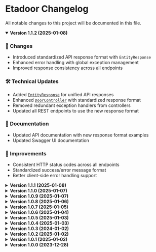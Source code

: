 # Etadoor Changelog

All notable changes to this project will be documented in this file.
<details open>
<summary><strong>Version 1.1.2 (2025-01-08)</strong></summary>

### 🔄 Changes
- Introduced standardized API response format with `EntityResponse`
- Enhanced error handling with global exception management
- Improved response consistency across all endpoints

### 🛠 Technical Updates
- Added [`EntityResponse`](src/main/java/uz/pdp/payload/EntityResponse.java) for unified API responses
- Enhanced [`DoorController`](src/main/java/uz/pdp/controller/DoorController.java) with standardized response format
- Removed redundant exception handlers from controllers
- Updated all REST endpoints to use the new response format

### 📝 Documentation
- Updated API documentation with new response format examples
- Updated Swagger UI documentation

### 🎯 Improvements
- Consistent HTTP status codes across all endpoints
- Standardized success/error message format
- Better client-side error handling support
</details>
<details>
<summary><strong>Version 1.1.1 (2025-01-08)</strong></summary>

### 🔧 Bug Fixes
- Fixed foreign key constraint issue between `doors` and `door_images` tables
- Resolved table naming inconsistency (door → doors)
- Fixed Redis Cloud integration issues with proper connection handling
- Added proper transaction management for door creation with images

### 🚀 Improvements
- Enhanced Redis configuration with RESP3 protocol support
- Added Redis Cloud support for production environment
- Improved error handling in DoorService for cache failures
- Added proper database indexing for door_images
- Implemented automatic final price calculation for doors

### 🔒 Security
- Secured Redis Cloud connection with SSL/TLS
- Moved Redis credentials to environment variables
- Protected sensitive configuration data in documentation

### 📝 Documentation
- Added Redis Cloud setup instructions for production
- Updated deployment guide for render.com
- Added troubleshooting section for common Redis issues
- Updated environment variables documentation

</details>
<details >
<summary><strong>Version 1.1.0 (2025-01-07)</strong></summary>

### Technical Updates
- Refactored the `configureDoor` REST endpoint in [`DoorController`](src/main/java/uz/pdp/controller/DoorController.java) to accept a `DoorConfigInput` DTO instead of individual parameters.
- Added SLF4j logging to the `signIn` and `signUp` methods in [`AuthService`](src/main/java/uz/pdp/service/AuthService.java) for security auditing.
- Added SLF4j logging to various methods in [`DoorService`](src/main/java/uz/pdp/service/DoorService.java) to track data operations.
- Added SLF4j logging to the `signIn` and `signUp` methods in [`AuthController`](src/main/java/uz/pdp/controller/AuthController.java) to track incoming requests.

</details>
<details >
<summary><strong>Version 1.0.9 (2025-01-07)</strong></summary>

### New Features
- Added Redis caching support

### Technical Updates
- Implemented Redis caching for door operations
- Added Redis configuration
- Updated DoorService with caching annotations

### Documentation
- Updated README.md with Redis setup instructions

</details>

<details >
<summary><strong>Version 1.0.8 (2025-01-06)</strong></summary>

### New Features
- Added unit tests for `AuthService` and `DoorService`

### Technical Updates
- Implemented unit tests for `AuthService` covering sign-in and sign-up scenarios
- Implemented unit tests for `DoorService` covering CRUD operations and failure scenarios

### Documentation
- Updated `README.md` with instructions on running unit tests

</details>

<details>
  <summary><strong>Version 1.0.7 (2025-01-05)</strong></summary>

### Technical Updates
- Updated `application.yaml` to change the base URL to `https://g45-project.onrender.com`
- Updated Swagger configuration to use the new base URL

</details>

<details>
<summary><strong>Version 1.0.6 (2025-01-04)</strong></summary>

### New Features
- Implemented full CRUD operations for the `Door` entity  

### Technical Updates
- Added endpoints for creating, reading, updating, and deleting doors

### Documentation
- Updated `README.md` with new API endpoints for door management

</details>

<details>
<summary><strong>Version 1.0.5 (2025-01-03)</strong></summary>

### 🚀 New Features
- Added Docker support for the application

### 🛠 Technical Updates
- Created a Dockerfile for building and running the application
- Updated `application.yaml` with hardcoded database connection details

### 📝 Documentation
- Updated `README.md` with Docker setup instructions

</details>

<details>
<summary><strong>Version 1.0.4 (2025-01-03)</strong></summary>

### 🚀 New Features
- Added Render PostgreSQL database configuration

### 🛠 Technical Updates
- Updated `application.yaml` with Render database connection details

### 📝 Documentation
- Updated `README.md` with Render PostgreSQL setup instructions

</details>

<details>
<summary><strong>Version 1.0.3 (2024-01-02)</strong></summary>

### 🚀 New Features
- Added GraphQL API support with Spring GraphQL
- Implemented Door entity queries and mutations
- Added GraphiQL UI for testing at `/graphiql`
- Added schema-based type definitions

### 🛠 Technical Updates
- Added GraphQL schema in [schema.graphqls](src/main/resources/graphql/schema.graphqls)
- Enhanced [`DoorController`](src/main/java/uz/pdp/controller/DoorController.java) with GraphQL support
- Implemented query resolvers for door management
- Added mutation support for door configuration
- **Added SLF4j logging to [`AuthController`](src/main/java/uz/pdp/controller/AuthController.java), [`AuthService`](src/main/java/uz/pdp/service/AuthService.java), and [`DoorController`](src/main/java/uz/pdp/controller/DoorController.java) for improved monitoring and debugging.**

### 📝 Documentation
- Added GraphQL query examples below
- Updated API documentation with GraphQL section

#### GraphQL Query Examples:
```graphql
# Get door details
query GetDoor {
  door(id: 1) {
    id
    name
    size
    color
    finalPrice
  }
}

# Configure door
mutation ConfigureDoor {
  configureDoor(input: {
    id: 1
    size: CUSTOM
    color: BLACK
    width: 250
    height: 220
  }) {
    id
    finalPrice
  }
}
```
</details>

<details>
<summary><strong>Version 1.0.2 (2025-01-02)</strong></summary>

### 🔄 Changes
- Simplified [`Door`](src/main/java/uz/pdp/entity/Door.java) entity structure
- Enhanced [`Size`](src/main/java/uz/pdp/enums/Size.java) enum with dimension data
- Added price calculation logic for custom orders
- Improved door configuration system

### 🛠 Technical Updates
- Removed redundant width/height fields from Door entity
- Added standard size definitions in Size enum
- Implemented dynamic price calculation based on customizations
- Optimized door customization workflow
</details>



<details>
<summary><strong>Version 1.0.1 (2025-01-02)</strong></summary>

### 🔄 Changes
- Switched from username to name-based authentication in [`User`](src/main/java/uz/pdp/entity/User.java)
- Added lastname field support in user registration
- Implemented [`CustomUserDetailsService`](src/main/java/uz/pdp/config/CustomUserDetailsService.java) for database authentication
- Enhanced JWT token generation to use name instead of username

### 🐛 Bug Fixes
- Fixed userRepository null pointer exception in CustomUserDetailsService
- Resolved JWT token validation with name-based lookup
- Fixed user authentication flow in [`AuthService`](src/main/java/uz/pdp/service/AuthService.java)

### 🔒 Security
- Enhanced user lookup security with proper name-based queries
- Improved token generation with proper user identification
</details>

<details>
<summary><strong>Version 1.0.0 (2023-12-28)</strong></summary>

### 🚀 New Features
- JWT authentication with Bearer token support
- Swagger UI integration at `/swagger-ui.html`
- Test endpoints for public/user/admin access
- User entity with role-based authorization
- Company entity with social media list support
- Door catalog basic structure
- Basic security configuration in [`MyConf`](src/main/java/uz/pdp/config/MyConf.java)
- PostgreSQL database integration

### 🔄 Changes
- Updated security configuration to use JWT instead of basic auth
- Modified User entity to implement UserDetails
- Enhanced Company entity with proper JPA mappings
- Improved filter chain configuration

### 🐛 Bug Fixes
- Company social media list persistence issue
- JWT token validation in MyFilter
- Role-based access control
- User authentication provider configuration

### 🔒 Security
- Added JWT token authentication
- Implemented role-based authorization (USER, ADMIN)
- Secured endpoints with proper authentication
- Added CORS configuration
</details>

